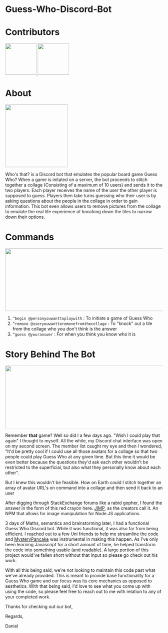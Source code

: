 # Guess-Who-Discord-Bot
<h1> Contributors </h1>

<p float="left">
 
 <a href="https://github.com/djvittachi">
    <img src="https://avatars.githubusercontent.com/u/29562434?s=400v=4" width="100"/> 
  </a>
   
  <a href="https://github.com/MysteryPancake"> 
    <img src="https://avatars.githubusercontent.com/u/9063769?s=400&v=4" width="100"/> 
  </a>
  
</p>
 
<h1>About</h1>

<img src="https://i.ibb.co/XYGyNvV/facebook-cover-photo-1.png" height="200"/>

Who's that? is a Discord bot that emulates the popular board game Guess Who? When a game is initated on a server, the bot proceeds to stitch together a collage (Consisting of a maximum of 10 users) and sends it to the two players. Each player receives the name of the user the other player is supposed to guess. Players then take turns guessing who their user is by asking questions about the people in the collage in order to gain information. This bot even allows users to remove pictures from the collage to emulate the real life experience of knocking down the tiles to narrow down their options.

<h1>Commands</h1>

<img src="https://9b16f79ca967fd0708d1-2713572fef44aa49ec323e813b06d2d9.ssl.cf2.rackcdn.com/1140x_a10-7_cTC/questionmark1-1563038597.jpg" height="200" width = "530"/>

1. `^begin @personyouwanttoplaywith` : To initiate a game of Guess Who
2. `^remove @useryouwanttoremovefromthecollage` : To "knock" out a tile from the collage who you don't think is the answer
3. `^guess @youranswer` : For when you think you know who it is

<h1>Story Behind The Bot</h1>

<img src="https://cdn-gamesworldau.pressidium.com/wp-content/uploads/2020/05/guess-who-2.jpg" height="200" width = "530"/>

Remember <b>that</b> game? Well so did I a few days ago. "Wish I could play that again" I thought to myself. All the while, my Discord chat interface was open on my second screen. The member list caught my eye and then I wondered, "It'd be pretty cool if I could use all those avatars for a collage so that two people could play Guess Who at any given time. But this time it would be even better because the questions they'd ask each other wouldn't be restricted to the superficial, but also what they personally know about each other".

But I knew this wouldn't be feasible. How on Earth could I stitch together an array of avatar URL's on command into a collage and then send it back to an user

After digging through StackExchange forums like a rabid gopher, I found the answer in the form of this red crayon here. <a href="https://www.npmjs.com/package/jimp">JIMP</a>, as the creators call it. An NPM that allows for image manipulation for Node.JS applications.

3 days of Maths, semantics and brainstorming later, I had a functional Guess Who Discord bot. While it was functional, it was also far from being efficient. I reached out to a few Uni friends to help me streamline the code and <a href="https://github.com/MysteryPancake">MysteryPancake</a> was instrumental in making this happen. As I've only been learning Javascript for a short amount of time, he helped transform the code into something usable (and readable). A large portion of this project would've fallen short without that input so please go check out his work.

With all this being said, we're not looking to maintain this code past what we've already provided. This is meant to provide base functionality for a Guess Who game and our focus was its core mechanics as opposed to aesthetics. With that being said, I'd love to see what you come up with using the code, so please feel free to reach out to me with relation to any of your completed work.

Thanks for checking out our bot,

Regards,

Daniel
